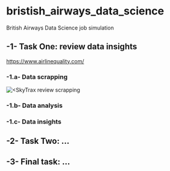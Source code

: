 # bristish_airways_data_science
British Airways Data Science job simulation

## -1- Task One: review data insights
https://www.airlinequality.com/

### -1.a- Data scrapping
![<SkyTrax review scrapping](https://github.com/Teky-Teka/bristish_airways_data_science/blob/master/BADS%20SkyTrax%20review%20scrapping%20CE%202024-01-03%20%C3%A0%2015.45.49.png?raw=true)
### -1.b- Data analysis
### -1.c- Data insights

## -2- Task Two: ...

## -3- Final task: ...
